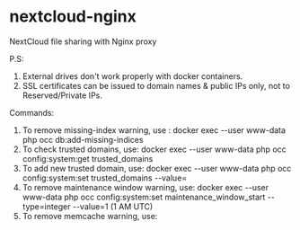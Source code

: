 # nextcloud-nginx
NextCloud file sharing with Nginx proxy

P.S:
1. External drives don't work properly with docker containers.
2. SSL certificates can be issued to domain names & public IPs only, not to Reserved/Private IPs.

Commands:
1. To remove missing-index warning, use : docker exec --user www-data <nextcloud-container-id> php occ db:add-missing-indices
2. To check trusted domains, use: docker exec --user www-data <nextcloud-container-id> php occ config:system:get trusted_domains
3. To add new trusted domain, use: docker exec --user www-data <nextcloud-container-id> php occ config:system:set trusted_domains <index> --value=<domain-name>
4. To remove maintenance window warning, use: docker exec --user www-data <nextcloud-container-id> php occ config:system:set maintenance_window_start --type=integer --value=1 (1 AM UTC)
5. To remove memcache warning, use: 
